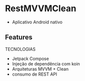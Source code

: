 # RestMVVMClean
- Aplicativo Android nativo

## Features
TECNOLOGIAS
- Jetpack Compose
- Injeção de dependência com koin
- Arquiteturas MVVM + Clean
- consumo de REST API
